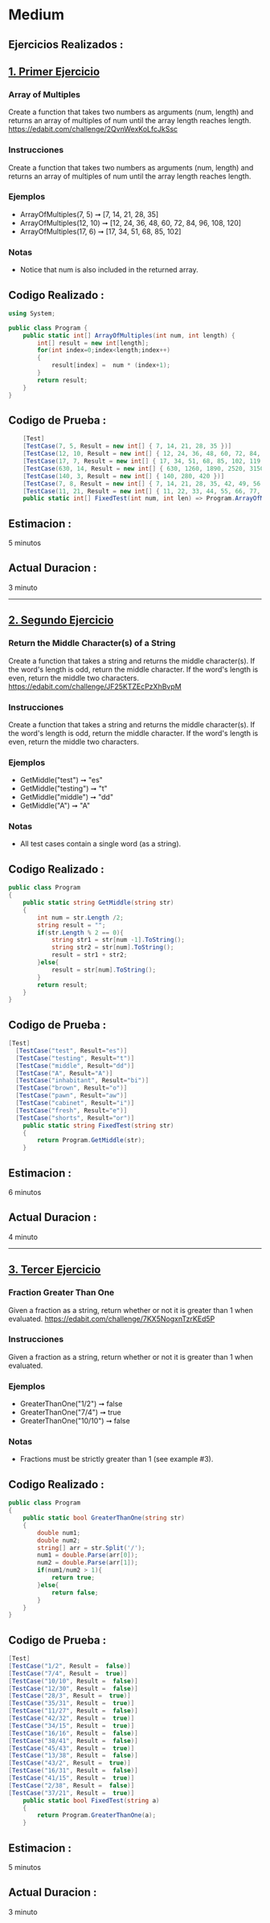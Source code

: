 # Medium


## Ejercicios Realizados :

## <u>1. Primer Ejercicio</u>
### Array of Multiples
Create a function that takes two numbers as arguments (num, length) and returns an array of multiples of num until the array length reaches length. https://edabit.com/challenge/2QvnWexKoLfcJkSsc

### Instrucciones
Create a function that takes two numbers as arguments (num, length) and returns an array of multiples of num until the array length reaches length.

### Ejemplos
+ ArrayOfMultiples(7, 5) ➞ [7, 14, 21, 28, 35]
+ ArrayOfMultiples(12, 10) ➞ [12, 24, 36, 48, 60, 72, 84, 96, 108, 120]
+ ArrayOfMultiples(17, 6) ➞ [17, 34, 51, 68, 85, 102]

### Notas
+ Notice that num is also included in the returned array.

## Codigo Realizado :
```cs
using System;

public class Program {
	public static int[] ArrayOfMultiples(int num, int length) {
		int[] result = new int[length];
		for(int index=0;index<length;index++)
		{
			result[index] =  num * (index+1);
		}
		return result;
	}
}
```

## Codigo de Prueba :
```cs
	[Test]
	[TestCase(7, 5, Result = new int[] { 7, 14, 21, 28, 35 })]
	[TestCase(12, 10, Result = new int[] { 12, 24, 36, 48, 60, 72, 84, 96, 108, 120 })]
	[TestCase(17, 7, Result = new int[] { 17, 34, 51, 68, 85, 102, 119 })]
	[TestCase(630, 14, Result = new int[] { 630, 1260, 1890, 2520, 3150, 3780, 4410, 5040, 5670, 6300, 6930, 7560, 8190, 8820 })]
	[TestCase(140, 3, Result = new int[] { 140, 280, 420 })]
	[TestCase(7, 8, Result = new int[] { 7, 14, 21, 28, 35, 42, 49, 56 })]
	[TestCase(11, 21, Result = new int[] { 11, 22, 33, 44, 55, 66, 77, 88, 99, 110, 121, 132, 143, 154, 165, 176, 187, 198, 209, 220, 231 })]
	public static int[] FixedTest(int num, int len) => Program.ArrayOfMultiples(num, len);
```
## Estimacion :
5 minutos

## Actual Duracion :
3 minuto

<hr>

## <u>2. Segundo Ejercicio </u>
### Return the Middle Character(s) of a String
Create a function that takes a string and returns the middle character(s). If the word's length is odd, return the middle character. If the word's length is even, return the middle two characters. https://edabit.com/challenge/JF25KTZEcPzXhBvpM

### Instrucciones
Create a function that takes a string and returns the middle character(s). If the word's length is odd, return the middle character. If the word's length is even, return the middle two characters.

### Ejemplos
+ GetMiddle("test") ➞ "es"
+ GetMiddle("testing") ➞ "t"
+ GetMiddle("middle") ➞ "dd"
+ GetMiddle("A") ➞ "A"

### Notas
+ All test cases contain a single word (as a string).

## Codigo Realizado :
```cs
public class Program 
{
	public static string GetMiddle(string str) 
	{
		int num = str.Length /2;
		string result = "";
		if(str.Length % 2 == 0){
			string str1 = str[num -1].ToString();
			string str2 = str[num].ToString();
			result = str1 + str2;
		}else{
			result = str[num].ToString(); 
		}
		return result;
	}
}
```

## Codigo de Prueba :
```cs
[Test]
  [TestCase("test", Result="es")]
  [TestCase("testing", Result="t")]
  [TestCase("middle", Result="dd")]
  [TestCase("A", Result="A")]
  [TestCase("inhabitant", Result="bi")]
  [TestCase("brown", Result="o")]
  [TestCase("pawn", Result="aw")]
  [TestCase("cabinet", Result="i")]
  [TestCase("fresh", Result="e")]
  [TestCase("shorts", Result="or")]
    public static string FixedTest(string str)
    {
        return Program.GetMiddle(str);
    }
```
## Estimacion :
6 minutos

## Actual Duracion :
4 minuto

<hr>

## <u>3. Tercer Ejercicio </u>
### Fraction Greater Than One
Given a fraction as a string, return whether or not it is greater than 1 when evaluated. https://edabit.com/challenge/7KX5NogxnTzrKEd5P

### Instrucciones
Given a fraction as a string, return whether or not it is greater than 1 when evaluated.

### Ejemplos
+ GreaterThanOne("1/2") ➞ false
+ GreaterThanOne("7/4") ➞ true
+ GreaterThanOne("10/10") ➞ false

### Notas
+ Fractions must be strictly greater than 1 (see example #3).

## Codigo Realizado :
```cs
public class Program
{
	public static bool GreaterThanOne(string str)
	{
		double num1;
		double num2;
		string[] arr = str.Split('/');
		num1 = double.Parse(arr[0]);
		num2 = double.Parse(arr[1]);
		if(num1/num2 > 1){
			return true;
		}else{
			return false;
		}
	}
}
```

## Codigo de Prueba :
```cs
[Test]
[TestCase("1/2", Result =  false)]
[TestCase("7/4", Result =  true)]
[TestCase("10/10", Result =  false)]
[TestCase("12/30", Result =  false)]
[TestCase("28/3", Result =  true)]
[TestCase("35/31", Result =  true)]
[TestCase("11/27", Result =  false)]
[TestCase("42/32", Result =  true)]
[TestCase("34/15", Result =  true)]
[TestCase("16/16", Result =  false)]
[TestCase("38/41", Result =  false)]
[TestCase("45/43", Result =  true)]
[TestCase("13/38", Result =  false)]
[TestCase("43/2", Result =  true)]
[TestCase("16/31", Result =  false)]
[TestCase("41/15", Result =  true)]
[TestCase("2/38", Result =  false)]
[TestCase("37/21", Result =  true)]
    public static bool FixedTest(string a)
    {
        return Program.GreaterThanOne(a);
    }
```
## Estimacion :
5 minutos

## Actual Duracion :
3 minuto

